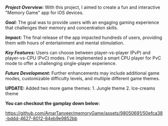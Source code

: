 ***Project Overview:***
With this project, I aimed to create a fun and interactive "Memory Game" app for iOS devices.

***Goal:***
The goal was to provide users with an engaging gaming experience that challenges their memory and concentration skills.

***Impact:***
The final release of the app impacted hundreds of users, providing them with hours of entertainment and mental stimulation.

***Key Features:***
Users can choose between player-vs-player (PvP) and player-vs-CPU (PvC) modes.
I've implemented a smart CPU player for PvC mode to offer a challenging single-player experience.

***Future Development:***
Further enhancements may include additional game modes, customizable difficulty levels, and multiple different game themes.

**UPDATE:**
Added two more game themes: 1. Jungle theme 2. Ice-creams theme


**You can checkout the gamplay down below:**

https://github.com/AmarTanveer/memoryGame/assets/98050691/50efca38-bddd-4627-8012-84eb9e9852bb

